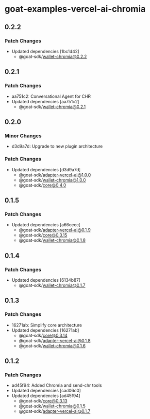 # goat-examples-vercel-ai-chromia

## 0.2.2

### Patch Changes

- Updated dependencies [1bc1d42]
  - @goat-sdk/wallet-chromia@0.2.2

## 0.2.1

### Patch Changes

- aa751c2: Conversational Agent for CHR
- Updated dependencies [aa751c2]
  - @goat-sdk/wallet-chromia@0.2.1

## 0.2.0

### Minor Changes

- d3d9a7d: Upgrade to new plugin architecture

### Patch Changes

- Updated dependencies [d3d9a7d]
  - @goat-sdk/adapter-vercel-ai@1.0.0
  - @goat-sdk/wallet-chromia@1.0.0
  - @goat-sdk/core@0.4.0

## 0.1.5

### Patch Changes

- Updated dependencies [a66ceec]
  - @goat-sdk/adapter-vercel-ai@0.1.9
  - @goat-sdk/core@0.3.15
  - @goat-sdk/wallet-chromia@0.1.8

## 0.1.4

### Patch Changes

- Updated dependencies [6134b87]
  - @goat-sdk/wallet-chromia@0.1.7

## 0.1.3

### Patch Changes

- 16271ab: Simplify core architecture
- Updated dependencies [16271ab]
  - @goat-sdk/core@0.3.14
  - @goat-sdk/adapter-vercel-ai@0.1.8
  - @goat-sdk/wallet-chromia@0.1.6

## 0.1.2

### Patch Changes

- ad45f94: Added Chromia and send-chr tools
- Updated dependencies [cad06c0]
- Updated dependencies [ad45f94]
  - @goat-sdk/core@0.3.13
  - @goat-sdk/wallet-chromia@0.1.5
  - @goat-sdk/adapter-vercel-ai@0.1.7
